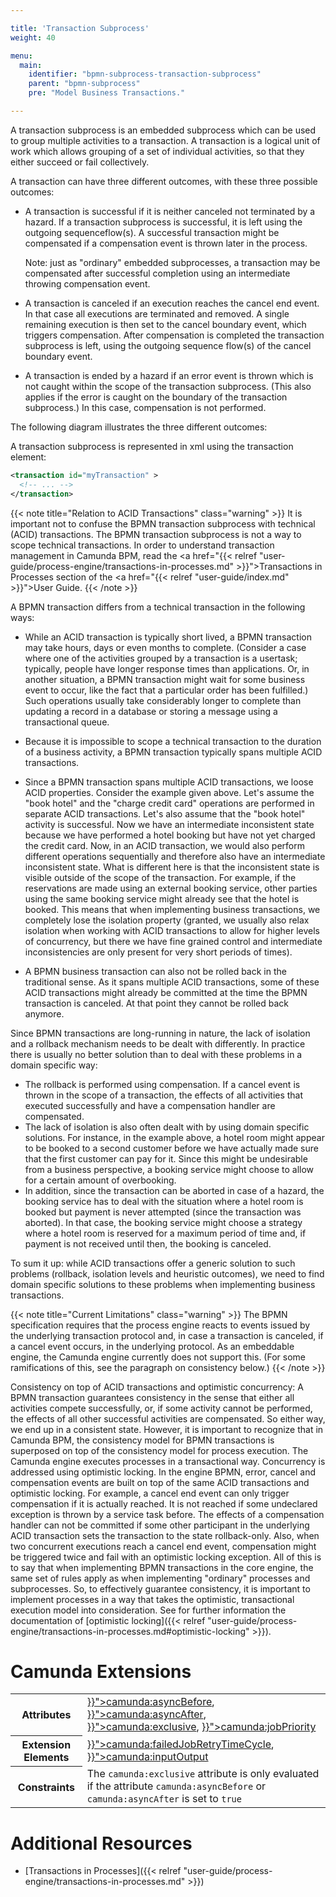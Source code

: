 ```yaml
---

title: 'Transaction Subprocess'
weight: 40

menu:
  main:
    identifier: "bpmn-subprocess-transaction-subprocess"
    parent: "bpmn-subprocess"
    pre: "Model Business Transactions."

---
```



A transaction subprocess is an embedded subprocess which can be used to group multiple activities to a transaction. A transaction is a logical unit of work which allows grouping of a set of individual activities, so that they either succeed or fail collectively.

A transaction can have three different outcomes, with these three possible outcomes:

*   A transaction is successful if it is neither canceled not terminated by a hazard. If a transaction subprocess is successful, it is left using the outgoing sequenceflow(s). A successful transaction might be compensated if a compensation event is thrown later in the process.<br/>

    Note: just as "ordinary" embedded subprocesses, a transaction may be compensated after successful completion using an intermediate throwing compensation event.

*   A transaction is canceled if an execution reaches the cancel end event. In that case all executions are terminated and removed. A single remaining execution is then set to the cancel boundary event, which triggers compensation. After compensation is completed the transaction subprocess is left, using the outgoing sequence flow(s) of the cancel boundary event.

*   A transaction is ended by a hazard if an error event is thrown which is not caught within the scope of the transaction subprocess. (This also applies if the error is caught on the boundary of the transaction subprocess.) In this case, compensation is not performed.

The following diagram illustrates the three different outcomes:

<div data-bpmn-diagram="../bpmn/business-transaction"></div>

A transaction subprocess is represented in xml using the transaction element:

```xml
<transaction id="myTransaction" >
  <!-- ... -->
</transaction>
```

{{< note title="Relation to ACID Transactions" class="warning" >}}
It is important not to confuse the BPMN transaction subprocess with technical (ACID) transactions. The BPMN transaction subprocess is not a way to scope technical transactions. In order to understand transaction management in Camunda BPM, read the <a href="{{< relref "user-guide/process-engine/transactions-in-processes.md" >}}">Transactions in Processes</a> section of the <a href="{{< relref "user-guide/index.md" >}}">User Guide</a>.
{{< /note >}}

A BPMN transaction differs from a technical transaction in the following ways:

*   While an ACID transaction is typically short lived, a BPMN transaction may take hours, days or even months to complete. (Consider a case where one of the activities grouped by a transaction is a usertask; typically, people have longer response times than applications. Or, in another situation, a BPMN transaction might wait for some business event to occur, like the fact that a particular order has been fulfilled.) Such operations usually take considerably longer to complete than updating a record in a database or storing a message using a transactional queue.

*   Because it is impossible to scope a technical transaction to the duration of a business activity, a BPMN transaction typically spans multiple ACID transactions.

*   Since a BPMN transaction spans multiple ACID transactions, we loose ACID properties. Consider the example given above. Let's assume the "book hotel" and the "charge credit card" operations are performed in separate ACID transactions. Let's also assume that the "book hotel" activity is successful. Now we have an intermediate inconsistent state because we have performed a hotel booking but have not yet charged the credit card. Now, in an ACID transaction, we would also perform different operations sequentially and therefore also have an intermediate inconsistent state. What is different here is that the inconsistent state is visible outside of the scope of the transaction. For example, if the reservations are made using an external booking service, other parties using the same booking service might already see that the hotel is booked. This means that when implementing business transactions, we completely lose the isolation property (granted, we usually also relax isolation when working with ACID transactions to allow for higher levels of concurrency, but there we have fine grained control and intermediate inconsistencies are only present for very short periods of times).

*   A BPMN business transaction can also not be rolled back in the traditional sense. As it spans multiple ACID transactions, some of these ACID transactions might already be committed at the time the BPMN transaction is canceled. At that point they cannot be rolled back anymore.


Since BPMN transactions are long-running in nature, the lack of isolation and a rollback mechanism needs to be dealt with differently. In practice there is usually no better solution than to deal with these problems in a domain specific way:

*   The rollback is performed using compensation. If a cancel event is thrown in the scope of a transaction, the effects of all activities that executed successfully and have a compensation handler are compensated.
*   The lack of isolation is also often dealt with by using domain specific solutions. For instance, in the example above, a hotel room might appear to be booked to a second customer before we have actually made sure that the first customer can pay for it. Since this might be undesirable from a business perspective, a booking service might choose to allow for a certain amount of overbooking.
* In addition, since the transaction can be aborted in case of a hazard, the booking service has to deal with the situation where a hotel room is booked but payment is never attempted (since the transaction was aborted). In that case, the booking service might choose a strategy where a hotel room is reserved for a maximum period of time and, if payment is not received until then, the booking is canceled.

To sum it up: while ACID transactions offer a generic solution to such problems (rollback, isolation levels and heuristic outcomes), we need to find domain specific solutions to these problems when implementing business transactions.

{{< note title="Current Limitations" class="warning" >}}
The BPMN specification requires that the process engine reacts to events issued by the underlying transaction protocol and, in case a transaction is canceled, if a cancel event occurs, in the underlying protocol. As an embeddable engine, the Camunda engine currently does not support this. (For some ramifications of this, see the paragraph on consistency below.)
{{< /note >}}

Consistency on top of ACID transactions and optimistic concurrency: A BPMN transaction guarantees consistency in the sense that either all activities compete successfully, or, if some activity cannot be performed, the effects of all other successful activities are compensated. So either way, we end up in a consistent state. However, it is important to recognize that in Camunda BPM, the consistency model for BPMN transactions is superposed on top of the consistency model for process execution. The Camunda engine executes processes in a transactional way. Concurrency is addressed using optimistic locking. In the engine BPMN, error, cancel and compensation events are built on top of the same ACID transactions and optimistic locking. For example, a cancel end event can only trigger compensation if it is actually reached. It is not reached if some undeclared exception is thrown by a service task before. The effects of a compensation handler can not be committed if some other participant in the underlying ACID transaction sets the transaction to the state rollback-only. Also, when two concurrent executions reach a cancel end event, compensation might be triggered twice and fail with an optimistic locking exception. All of this is to say that when implementing BPMN transactions in the core engine, the same set of rules apply as when implementing "ordinary" processes and subprocesses. So, to effectively guarantee consistency, it is important to implement processes in a way that takes the optimistic, transactional execution model into consideration. See for further information the documentation of [optimistic locking]({{< relref "user-guide/process-engine/transactions-in-processes.md#optimistic-locking" >}}).

# Camunda Extensions

<table class="table table-striped">
  <tr>
    <th>Attributes</th>
    <td>
      <a href="{{< relref "reference/bpmn20/custom-extensions/extension-attributes.md#asyncbefore" >}}">camunda:asyncBefore</a>,
      <a href="{{< relref "reference/bpmn20/custom-extensions/extension-attributes.md#asyncafter" >}}">camunda:asyncAfter</a>,
      <a href="{{< relref "reference/bpmn20/custom-extensions/extension-attributes.md#exclusive" >}}">camunda:exclusive</a>,
      <a href="{{< relref "reference/bpmn20/custom-extensions/extension-attributes.md#jobpriority" >}}">camunda:jobPriority</a>
    </td>
  </tr>
  <tr>
    <th>Extension Elements</th>
    <td>
      <a href="{{< relref "reference/bpmn20/custom-extensions/extension-elements.md#failedjobretrytimecycle" >}}">camunda:failedJobRetryTimeCycle</a>,
      <a href="{{< relref "reference/bpmn20/custom-extensions/extension-elements.md#inputoutput" >}}">camunda:inputOutput</a>
    </td>
  </tr>
  <tr>
    <th>Constraints</th>
    <td>
      The <code>camunda:exclusive</code> attribute is only evaluated if the attribute
      <code>camunda:asyncBefore</code> or <code>camunda:asyncAfter</code> is set to <code>true</code>
    </td>
  </tr>
</table>


# Additional Resources

*   [Transactions in Processes]({{< relref "user-guide/process-engine/transactions-in-processes.md" >}})
